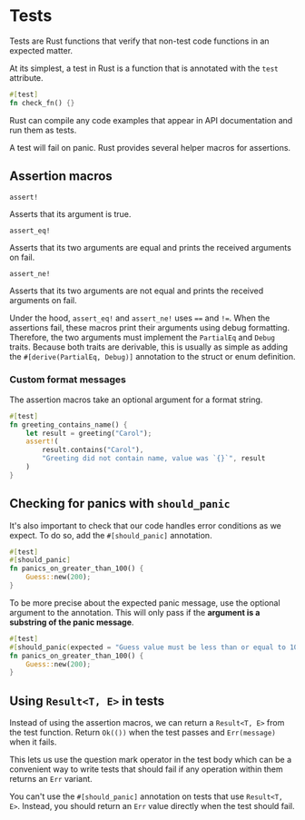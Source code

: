 # Tests

Tests are Rust functions that verify that non-test code functions in an expected matter.

At its simplest, a test in Rust is a function that is annotated with the `test` attribute.

```rs
#[test]
fn check_fn() {}
```

Rust can compile any code examples that appear in API documentation and run them as tests.

A test will fail on panic. Rust provides several helper macros for assertions.

## Assertion macros

`assert!`

Asserts that its argument is true.

`assert_eq!`

Asserts that its two arguments are equal and prints the received arguments on fail.

`assert_ne!`

Asserts that its two arguments are not equal and prints the received arguments on fail.

Under the hood, `assert_eq!` and `assert_ne!` uses `==` and `!=`. When the assertions fail, these macros print their arguments using debug formatting. Therefore, the two arguments must implement the `PartialEq` and `Debug` traits. Because both traits are derivable, this is usually as simple as adding the `#[derive(PartialEq, Debug)]` annotation to the struct or enum definition.

### Custom format messages

The assertion macros take an optional argument for a format string.

```rs
#[test]
fn greeting_contains_name() {
    let result = greeting("Carol");
    assert!(
        result.contains("Carol"),
        "Greeting did not contain name, value was `{}`", result
    )
}
```

## Checking for panics with `should_panic`

It's also important to check that our code handles error conditions as we expect. To do so, add the `#[should_panic]` annotation.

```rs
#[test]
#[should_panic]
fn panics_on_greater_than_100() {
    Guess::new(200);
}
```

To be more precise about the expected panic message, use the optional argument to the annotation. This will only pass if the **argument is a substring of the panic message**.

```rs
#[test]
#[should_panic(expected = "Guess value must be less than or equal to 100")]
fn panics_on_greater_than_100() {
    Guess::new(200);
}
```

## Using `Result<T, E>` in tests

Instead of using the assertion macros, we can return a `Result<T, E>` from the test function. Return `Ok(())` when the test passes and `Err(message)` when it fails.

This lets us use the question mark operator in the test body which can be a convenient way to write tests that should fail if any operation within them returns an `Err` variant.

You can't use the `#[should_panic]` annotation on tests that use `Result<T, E>`. Instead, you should return an `Err` value directly when the test should fail.
